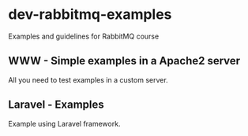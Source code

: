 # dev-rabbitmq-examples

Examples and guidelines for RabbitMQ course

## WWW - Simple examples in a Apache2 server

All you need to test examples in a custom server.

## Laravel - Examples

Example using Laravel framework.